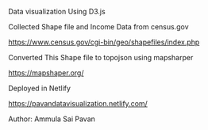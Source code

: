 Data visualization Using D3.js

Collected Shape file and Income Data from census.gov

https://www.census.gov/cgi-bin/geo/shapefiles/index.php

Converted This Shape file to topojson using mapsharper

https://mapshaper.org/

Deployed in Netlify

https://pavandatavisualization.netlify.com/

Author: Ammula Sai Pavan
